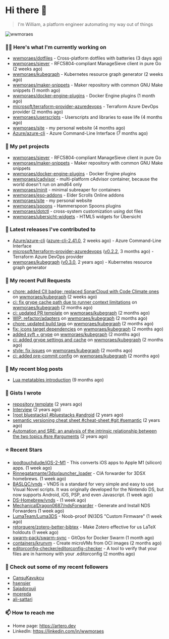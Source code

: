 # Hi there 👋

> I'm William, a platform engineer automating my way out of things

<img src="https://github-readme-stats.vercel.app/api?username=wwmoraes&show_icons=true" alt="wwmoraes" />

### 👨‍💻 Here's what I'm currently working on

- [wwmoraes/dotfiles](https://github.com/wwmoraes/dotfiles) - Cross-platform dotfiles with batteries (3 days ago)
- [wwmoraes/siever](https://github.com/wwmoraes/siever) - RFC5804-compliant ManageSieve client in pure Go (2 weeks ago)
- [wwmoraes/kubegraph](https://github.com/wwmoraes/kubegraph) - Kubernetes resource graph generator (2 weeks ago)
- [wwmoraes/maker-snippets](https://github.com/wwmoraes/maker-snippets) - Maker repository with common GNU Make snippets (1 month ago)
- [wwmoraes/docker-engine-plugins](https://github.com/wwmoraes/docker-engine-plugins) - Docker Engine plugins (1 month ago)
- [microsoft/terraform-provider-azuredevops](https://github.com/microsoft/terraform-provider-azuredevops) - Terraform Azure DevOps provider (2 months ago)
- [wwmoraes/userscripts](https://github.com/wwmoraes/userscripts) - Userscripts and libraries to ease life (4 months ago)
- [wwmoraes/site](https://github.com/wwmoraes/site) - my personal website (4 months ago)
- [Azure/azure-cli](https://github.com/Azure/azure-cli) - Azure Command-Line Interface (7 months ago)

### 🌱 My pet projects

- [wwmoraes/siever](https://github.com/wwmoraes/siever) - RFC5804-compliant ManageSieve client in pure Go
- [wwmoraes/maker-snippets](https://github.com/wwmoraes/maker-snippets) - Maker repository with common GNU Make snippets
- [wwmoraes/docker-engine-plugins](https://github.com/wwmoraes/docker-engine-plugins) - Docker Engine plugins
- [wwmoraes/cadvisor](https://github.com/wwmoraes/cadvisor) - multi-platform cAdvisor container, because the world doesn&#39;t run on amd64 only
- [wwmoraes/minit](https://github.com/wwmoraes/minit) - minimal subreaper for containers
- [wwmoraes/eso-addons](https://github.com/wwmoraes/eso-addons) - Elder Scrolls Online addons
- [wwmoraes/site](https://github.com/wwmoraes/site) - my personal website
- [wwmoraes/spoons](https://github.com/wwmoraes/spoons) - Hammerspoon Spoons plugins
- [wwmoraes/dotctl](https://github.com/wwmoraes/dotctl) - cross-system customization using dot files
- [wwmoraes/ubersicht-widgets](https://github.com/wwmoraes/ubersicht-widgets) - HTML5 widgets for Übersicht

### 🔭 Latest releases I've contributed to

- [Azure/azure-cli](https://github.com/Azure/azure-cli) ([azure-cli-2.41.0](https://github.com/Azure/azure-cli/releases/tag/azure-cli-2.41.0), 2 weeks ago) - Azure Command-Line Interface
- [microsoft/terraform-provider-azuredevops](https://github.com/microsoft/terraform-provider-azuredevops) ([v0.2.2](https://github.com/microsoft/terraform-provider-azuredevops/releases/tag/v0.2.2), 3 months ago) - Terraform Azure DevOps provider
- [wwmoraes/kubegraph](https://github.com/wwmoraes/kubegraph) ([v0.3.0](https://github.com/wwmoraes/kubegraph/releases/tag/v0.3.0), 2 years ago) - Kubernetes resource graph generator

### 🔨 My recent Pull Requests

- [chore: added CII badge; replaced SonarCloud with Code Climate ones](https://github.com/wwmoraes/kubegraph/pull/205) on [wwmoraes/kubegraph](https://github.com/wwmoraes/kubegraph) (2 weeks ago)
- [ci: fix grype cache path due to runner context limitations](https://github.com/wwmoraes/kubegraph/pull/189) on [wwmoraes/kubegraph](https://github.com/wwmoraes/kubegraph) (2 months ago)
- [ci: updated PR template](https://github.com/wwmoraes/kubegraph/pull/188) on [wwmoraes/kubegraph](https://github.com/wwmoraes/kubegraph) (2 months ago)
- [WIP: refactor/adapters](https://github.com/wwmoraes/kubegraph/pull/180) on [wwmoraes/kubegraph](https://github.com/wwmoraes/kubegraph) (2 months ago)
- [chore: updated build tags](https://github.com/wwmoraes/kubegraph/pull/179) on [wwmoraes/kubegraph](https://github.com/wwmoraes/kubegraph) (2 months ago)
- [fix: icons target dependencies](https://github.com/wwmoraes/kubegraph/pull/178) on [wwmoraes/kubegraph](https://github.com/wwmoraes/kubegraph) (2 months ago)
- [added syft &#43; grype](https://github.com/wwmoraes/kubegraph/pull/177) on [wwmoraes/kubegraph](https://github.com/wwmoraes/kubegraph) (2 months ago)
- [ci: added grype settings and cache](https://github.com/wwmoraes/kubegraph/pull/169) on [wwmoraes/kubegraph](https://github.com/wwmoraes/kubegraph) (2 months ago)
- [style: fix issues](https://github.com/wwmoraes/kubegraph/pull/168) on [wwmoraes/kubegraph](https://github.com/wwmoraes/kubegraph) (2 months ago)
- [ci: added pre-commit config](https://github.com/wwmoraes/kubegraph/pull/167) on [wwmoraes/kubegraph](https://github.com/wwmoraes/kubegraph) (2 months ago)

### 📜 My recent blog posts

- [Lua metatables introduction](https://artero.dev/posts/lua-metatables-introduction/) (9 months ago)

### 📓 Gists I wrote

- [repository template](https://gist.github.com/75dc66767a9f487c8235c5423027f69c) (2 years ago)
- [Interview](https://gist.github.com/b2ac3c3d92414f5d57d3a0b567c78065) (2 years ago)
- [[root bluestacks] #bluestacks #android](https://gist.github.com/d5714685ebbe6fa5087f6bab489fa365) (2 years ago)
- [semantic versioning cheat sheet #cheat-sheet #git #semantic](https://gist.github.com/bd2ba1b347dd38ce9af9706388eed74f) (2 years ago)
- [Automation and SRE: an analysis of the intrinsic relationship between the two topics #sre #arguments](https://gist.github.com/1733d441d9c54a0e8164c8435ff9db8d) (2 years ago)

### ⭐ Recent Stars

- [ipodtouchdude/iOS-2-M1](https://github.com/ipodtouchdude/iOS-2-M1) - This converts iOS apps to Apple M1 (silicon) apps. (1 week ago)
- [Rinnegatamante/3dsxlauncher_loader](https://github.com/Rinnegatamante/3dsxlauncher_loader) - CIA forwarder for 3DSX homebrews. (1 week ago)
- [BASLQC/vnds](https://github.com/BASLQC/vnds) - VNDS is a standard for very simple and easy to use Visual Novel scripts. It was originally developed for the Nintendo DS, but now supports Android, iOS, PSP, and even Javascript. (1 week ago)
- [DS-Homebrew/vnds](https://github.com/DS-Homebrew/vnds) -  (1 week ago)
- [MechanicalDragon0687/ndsForwarder](https://github.com/MechanicalDragon0687/ndsForwarder) - Generate and Install NDS Forwarders (1 week ago)
- [LumaTeam/Luma3DS](https://github.com/LumaTeam/Luma3DS) - Noob-proof (N)3DS &#34;Custom Firmware&#34; (1 week ago)
- [retorquere/zotero-better-bibtex](https://github.com/retorquere/zotero-better-bibtex) - Make Zotero effective for us LaTeX holdouts (1 week ago)
- [swarm-pack/swarm-sync](https://github.com/swarm-pack/swarm-sync) - GitOps for Docker Swarm (1 month ago)
- [containers/krunvm](https://github.com/containers/krunvm) - Create microVMs from OCI images (2 months ago)
- [editorconfig-checker/editorconfig-checker](https://github.com/editorconfig-checker/editorconfig-checker) - A tool to verify that your files are in harmony with your .editorconfig (2 months ago)

### 👯 Check out some of my recent followers

- [CansuKavukcu](https://github.com/CansuKavukcu)
- [hsensier](https://github.com/hsensier)
- [Sajadorouji](https://github.com/Sajadorouji)
- [mcereda](https://github.com/mcereda)
- [ali-sattari](https://github.com/ali-sattari)

### 📫 How to reach me

- Home page: <https://artero.dev>
- LinkedIn: <https://linkedin.com/in/wwmoraes>
